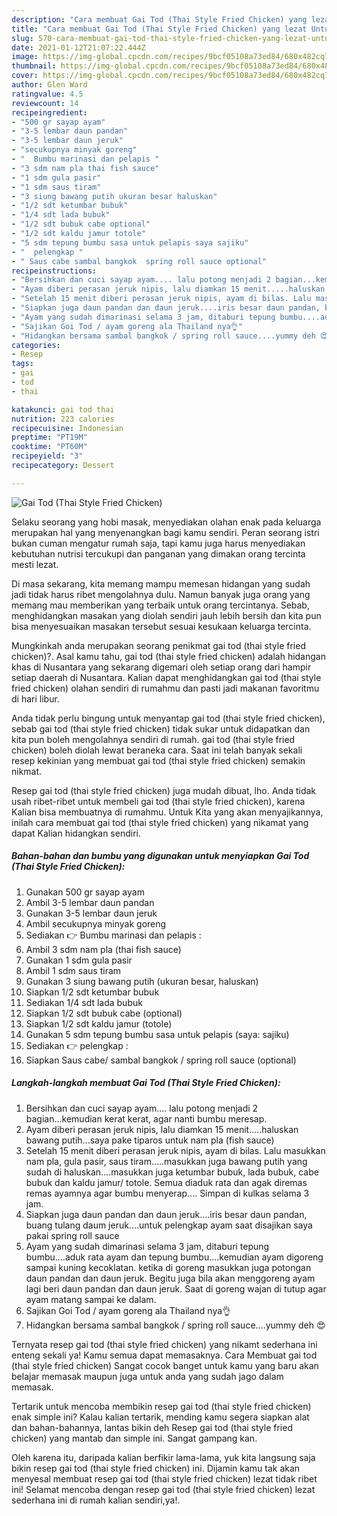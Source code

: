 ```yaml
---
description: "Cara membuat Gai Tod (Thai Style Fried Chicken) yang lezat Untuk Jualan"
title: "Cara membuat Gai Tod (Thai Style Fried Chicken) yang lezat Untuk Jualan"
slug: 570-cara-membuat-gai-tod-thai-style-fried-chicken-yang-lezat-untuk-jualan
date: 2021-01-12T21:07:22.444Z
image: https://img-global.cpcdn.com/recipes/9bcf05108a73ed84/680x482cq70/gai-tod-thai-style-fried-chicken-foto-resep-utama.jpg
thumbnail: https://img-global.cpcdn.com/recipes/9bcf05108a73ed84/680x482cq70/gai-tod-thai-style-fried-chicken-foto-resep-utama.jpg
cover: https://img-global.cpcdn.com/recipes/9bcf05108a73ed84/680x482cq70/gai-tod-thai-style-fried-chicken-foto-resep-utama.jpg
author: Glen Ward
ratingvalue: 4.5
reviewcount: 14
recipeingredient:
- "500 gr sayap ayam"
- "3-5 lembar daun pandan"
- "3-5 lembar daun jeruk"
- "secukupnya minyak goreng"
- "  Bumbu marinasi dan pelapis "
- "3 sdm nam pla thai fish sauce"
- "1 sdm gula pasir"
- "1 sdm saus tiram"
- "3 siung bawang putih ukuran besar haluskan"
- "1/2 sdt ketumbar bubuk"
- "1/4 sdt lada bubuk"
- "1/2 sdt bubuk cabe optional"
- "1/2 sdt kaldu jamur totole"
- "5 sdm tepung bumbu sasa untuk pelapis saya sajiku"
- "  pelengkap "
- " Saus cabe sambal bangkok  spring roll sauce optional"
recipeinstructions:
- "Bersihkan dan cuci sayap ayam.... lalu potong menjadi 2 bagian...kemudian kerat kerat, agar nanti bumbu meresap."
- "Ayam diberi perasan jeruk nipis, lalu diamkan 15 menit.....haluskan bawang putih...saya pake tiparos untuk nam pla (fish sauce)"
- "Setelah 15 menit diberi perasan jeruk nipis, ayam di bilas. Lalu masukkan nam pla, gula pasir, saus tiram.....masukkan juga bawang putih yang sudah di haluskan....masukkan juga ketumbar bubuk, lada bubuk, cabe bubuk dan kaldu jamur/ totole. Semua diaduk rata dan agak diremas remas ayamnya agar bumbu menyerap.... Simpan di kulkas selama 3 jam."
- "Siapkan juga daun pandan dan daun jeruk....iris besar daun pandan, buang tulang daum jeruk....untuk pelengkap ayam saat disajikan saya pakai spring roll sauce"
- "Ayam yang sudah dimarinasi selama 3 jam, ditaburi tepung bumbu....aduk rata ayam dan tepung bumbu....kemudian ayam digoreng sampai kuning kecoklatan. ketika di goreng masukkan juga potongan daun pandan dan daun jeruk. Begitu juga bila akan menggoreng ayam lagi beri daun pandan dan daun jeruk. Saat di goreng wajan di tutup agar ayam matang sampai ke dalam."
- "Sajikan Goi Tod / ayam goreng ala Thailand nya👌"
- "Hidangkan bersama sambal bangkok / spring roll sauce....yummy deh 😍"
categories:
- Resep
tags:
- gai
- tod
- thai

katakunci: gai tod thai 
nutrition: 223 calories
recipecuisine: Indonesian
preptime: "PT19M"
cooktime: "PT60M"
recipeyield: "3"
recipecategory: Dessert

---
```



![Gai Tod (Thai Style Fried Chicken)](https://img-global.cpcdn.com/recipes/9bcf05108a73ed84/680x482cq70/gai-tod-thai-style-fried-chicken-foto-resep-utama.jpg)

Selaku seorang yang hobi masak, menyediakan olahan enak pada keluarga merupakan hal yang menyenangkan bagi kamu sendiri. Peran seorang istri bukan cuman mengatur rumah saja, tapi kamu juga harus menyediakan kebutuhan nutrisi tercukupi dan panganan yang dimakan orang tercinta mesti lezat.

Di masa  sekarang, kita memang mampu memesan hidangan yang sudah jadi tidak harus ribet mengolahnya dulu. Namun banyak juga orang yang memang mau memberikan yang terbaik untuk orang tercintanya. Sebab, menghidangkan masakan yang diolah sendiri jauh lebih bersih dan kita pun bisa menyesuaikan masakan tersebut sesuai kesukaan keluarga tercinta. 



Mungkinkah anda merupakan seorang penikmat gai tod (thai style fried chicken)?. Asal kamu tahu, gai tod (thai style fried chicken) adalah hidangan khas di Nusantara yang sekarang digemari oleh setiap orang dari hampir setiap daerah di Nusantara. Kalian dapat menghidangkan gai tod (thai style fried chicken) olahan sendiri di rumahmu dan pasti jadi makanan favoritmu di hari libur.

Anda tidak perlu bingung untuk menyantap gai tod (thai style fried chicken), sebab gai tod (thai style fried chicken) tidak sukar untuk didapatkan dan kita pun boleh mengolahnya sendiri di rumah. gai tod (thai style fried chicken) boleh diolah lewat beraneka cara. Saat ini telah banyak sekali resep kekinian yang membuat gai tod (thai style fried chicken) semakin nikmat.

Resep gai tod (thai style fried chicken) juga mudah dibuat, lho. Anda tidak usah ribet-ribet untuk membeli gai tod (thai style fried chicken), karena Kalian bisa membuatnya di rumahmu. Untuk Kita yang akan menyajikannya, inilah cara membuat gai tod (thai style fried chicken) yang nikamat yang dapat Kalian hidangkan sendiri.

<!--inarticleads1-->

##### Bahan-bahan dan bumbu yang digunakan untuk menyiapkan Gai Tod (Thai Style Fried Chicken):

1. Gunakan 500 gr sayap ayam
1. Ambil 3-5 lembar daun pandan
1. Gunakan 3-5 lembar daun jeruk
1. Ambil secukupnya minyak goreng
1. Sediakan  👉 Bumbu marinasi dan pelapis :
1. Ambil 3 sdm nam pla (thai fish sauce)
1. Gunakan 1 sdm gula pasir
1. Ambil 1 sdm saus tiram
1. Gunakan 3 siung bawang putih (ukuran besar, haluskan)
1. Siapkan 1/2 sdt ketumbar bubuk
1. Sediakan 1/4 sdt lada bubuk
1. Siapkan 1/2 sdt bubuk cabe (optional)
1. Siapkan 1/2 sdt kaldu jamur (totole)
1. Gunakan 5 sdm tepung bumbu sasa untuk pelapis (saya: sajiku)
1. Sediakan  👉 pelengkap :
1. Siapkan  Saus cabe/ sambal bangkok / spring roll sauce (optional)




<!--inarticleads2-->

##### Langkah-langkah membuat Gai Tod (Thai Style Fried Chicken):

1. Bersihkan dan cuci sayap ayam.... lalu potong menjadi 2 bagian...kemudian kerat kerat, agar nanti bumbu meresap.
1. Ayam diberi perasan jeruk nipis, lalu diamkan 15 menit.....haluskan bawang putih...saya pake tiparos untuk nam pla (fish sauce)
1. Setelah 15 menit diberi perasan jeruk nipis, ayam di bilas. Lalu masukkan nam pla, gula pasir, saus tiram.....masukkan juga bawang putih yang sudah di haluskan....masukkan juga ketumbar bubuk, lada bubuk, cabe bubuk dan kaldu jamur/ totole. Semua diaduk rata dan agak diremas remas ayamnya agar bumbu menyerap.... Simpan di kulkas selama 3 jam.
1. Siapkan juga daun pandan dan daun jeruk....iris besar daun pandan, buang tulang daum jeruk....untuk pelengkap ayam saat disajikan saya pakai spring roll sauce
1. Ayam yang sudah dimarinasi selama 3 jam, ditaburi tepung bumbu....aduk rata ayam dan tepung bumbu....kemudian ayam digoreng sampai kuning kecoklatan. ketika di goreng masukkan juga potongan daun pandan dan daun jeruk. Begitu juga bila akan menggoreng ayam lagi beri daun pandan dan daun jeruk. Saat di goreng wajan di tutup agar ayam matang sampai ke dalam.
1. Sajikan Goi Tod / ayam goreng ala Thailand nya👌
1. Hidangkan bersama sambal bangkok / spring roll sauce....yummy deh 😍




Ternyata resep gai tod (thai style fried chicken) yang nikamt sederhana ini enteng sekali ya! Kamu semua dapat memasaknya. Cara Membuat gai tod (thai style fried chicken) Sangat cocok banget untuk kamu yang baru akan belajar memasak maupun juga untuk anda yang sudah jago dalam memasak.

Tertarik untuk mencoba membikin resep gai tod (thai style fried chicken) enak simple ini? Kalau kalian tertarik, mending kamu segera siapkan alat dan bahan-bahannya, lantas bikin deh Resep gai tod (thai style fried chicken) yang mantab dan simple ini. Sangat gampang kan. 

Oleh karena itu, daripada kalian berfikir lama-lama, yuk kita langsung saja bikin resep gai tod (thai style fried chicken) ini. Dijamin kamu tak akan menyesal membuat resep gai tod (thai style fried chicken) lezat tidak ribet ini! Selamat mencoba dengan resep gai tod (thai style fried chicken) lezat sederhana ini di rumah kalian sendiri,ya!.

